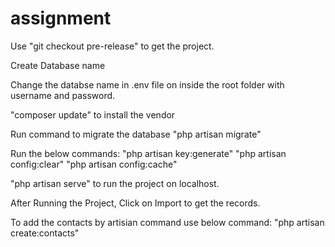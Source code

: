 # assignment
Use "git checkout pre-release" to get the project.

Create Database name

Change the databse name in .env file on inside the root folder with username and password.

"composer update" to install the vendor

Run command to migrate the database "php artisan migrate"

Run the below commands:
"php artisan key:generate"
"php artisan config:clear"
"php artisan config:cache"
	
"php artisan serve" to run the project on localhost.

After Running the Project, Click on Import to get the records.

To add the contacts by artisian command use below command:
"php artisan create:contacts"

